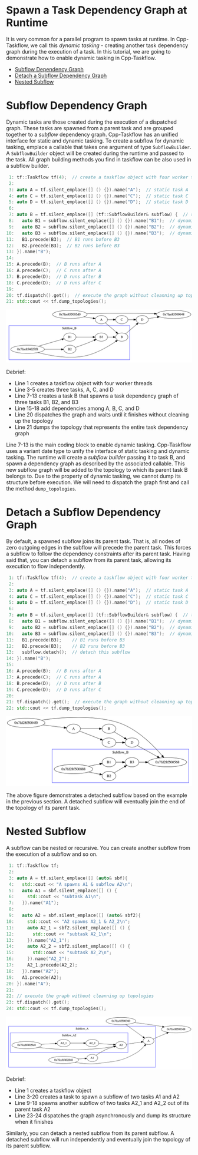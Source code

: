 # Spawn a Task Dependency Graph at Runtime

It is very common for a parallel program to 
spawn tasks at runtime.
In Cpp-Taskflow, we call this *dynamic tasking* - 
creating another task dependency graph 
during the execution of a task.
In this tutorial, we are going to demonstrate how to enable dynamic tasking
in Cpp-Taskflow.

+ [Subflow Dependency Graph](#subflow-dependency-graph)
+ [Detach a Subflow Dependency Graph](#detach-a-subflow-dependency-graph)
+ [Nested Subflow](#nested-subflow)

# Subflow Dependency Graph

Dynamic tasks are those created during the execution of a dispatched graph.
These tasks are spawned from a parent task and are grouped together to a 
*subflow* dependency graph.
Cpp-Taskflow has an unified interface for static and dynamic tasking.
To create a subflow for dynamic tasking, emplace a callable 
that takes one argument of type `SubflowBuilder`.
A `SubflowBuilder` object will be created during the runtime and
passed to the task.
All graph building methods you find in taskflow can be also used in a subflow builder.

```cpp
 1: tf::Taskflow tf(4);  // create a taskflow object with four worker threads
 2:
 3: auto A = tf.silent_emplace([] () {}).name("A");  // static task A
 4: auto C = tf.silent_emplace([] () {}).name("C");  // static task C
 5: auto D = tf.silent_emplace([] () {}).name("D");  // static task D
 6:
 7: auto B = tf.silent_emplace([] (tf::SubflowBuilder& subflow) {  // static task B to spawn a subflow
 8:   auto B1 = subflow.silent_emplace([] () {}).name("B1");  // dynamic task B1
 9:   auto B2 = subflow.silent_emplace([] () {}).name("B2");  // dynamic task B2
10:   auto B3 = subflow.silent_emplace([] () {}).name("B3");  // dynamic task B3
11:   B1.precede(B3);  // B1 runs bofore B3
12:   B2.precede(B3);  // B2 runs before B3
13: }).name("B");
14:
15: A.precede(B);  // B runs after A
16: A.precede(C);  // C runs after A
17: B.precede(D);  // D runs after B
18: C.precede(D);  // D runs after C
19:
20: tf.dispatch().get();  // execute the graph without cleanning up topologies
21: std::cout << tf.dump_topologies();
```

![](subflow_join.png)

Debrief:
+ Line 1 creates a taskflow object with four worker threads
+ Line 3-5 creates three tasks, A, C, and D
+ Line 7-13 creates a task B that spawns a task dependency graph of three tasks B1, B2, and B3
+ Line 15-18 add dependencies among A, B, C, and D
+ Line 20 dispatches the graph and waits until it finishes without cleaning up the topology
+ Line 21 dumps the topology that represents the entire task dependency graph

Line 7-13 is the main coding block to enable dynamic tasking.
Cpp-Taskflow uses a variant date type to unify the interface of static tasking and dynamic tasking.
The runtime will create a *subflow builder* passing it to task B,
and spawn a dependency graph as described by the associated callable.
This new subflow graph will be added to the topology to which its parent task B belongs to.
Due to the property of dynamic tasking,
we cannot dump its structure before execution.
We will need to dispatch the graph first and call the method `dump_topologies`.

# Detach a Subflow Dependency Graph

By default, a spawned subflow joins its parent task.
That is, all nodes of zero outgoing edges in the subflow will precede the parent task.
This forces a subflow to follow the dependency constraints after its parent task.
Having said that,
you can detach a subflow from its parent task, allowing its execution to flow independently.

```cpp
 1: tf::Taskflow tf(4);  // create a taskflow object with four worker threads
 2:
 3: auto A = tf.silent_emplace([] () {}).name("A");  // static task A
 4: auto C = tf.silent_emplace([] () {}).name("C");  // static task C
 5: auto D = tf.silent_emplace([] () {}).name("D");  // static task D
 6:
 7: auto B = tf.silent_emplace([] (tf::SubflowBuilder& subflow) {  // task B to spawn a subflow
 8:   auto B1 = subflow.silent_emplace([] () {}).name("B1");  // dynamic task B1
 9:   auto B2 = subflow.silent_emplace([] () {}).name("B2");  // dynamic task B2
10:   auto B3 = subflow.silent_emplace([] () {}).name("B3");  // dynamic task B3
11:   B1.precede(B3);    // B1 runs bofore B3
12:   B2.precede(B3);    // B2 runs before B3
13:   subflow.detach();  // detach this subflow
14: }).name("B");
15:
16: A.precede(B);  // B runs after A
17: A.precede(C);  // C runs after A
18: B.precede(D);  // D runs after B
19: C.precede(D);  // D runs after C
20:
21: tf.dispatch().get();  // execute the graph without cleanning up topologies
22: std::cout << tf.dump_topologies();
```

![](subflow_detach.png)

The above figure demonstrates a detached subflow based on the example 
in the previous section.
A detached subflow will eventually join the end of the topology of its parent task.

# Nested Subflow

A subflow can be nested or recursive.
You can create another subflow from the execution of a subflow and so on.

```cpp
 1: tf::Taskflow tf;
 2:
 3: auto A = tf.silent_emplace([] (auto& sbf){
 4:   std::cout << "A spawns A1 & subflow A2\n";
 5:   auto A1 = sbf.silent_emplace([] () {
 6:     std::cout << "subtask A1\n";
 7:   }).name("A1");
 8:
 9:   auto A2 = sbf.silent_emplace([] (auto& sbf2){
10:     std::cout << "A2 spawns A2_1 & A2_2\n";
11:     auto A2_1 = sbf2.silent_emplace([] () {
12:       std::cout << "subtask A2_1\n";
13:     }).name("A2_1");
14:     auto A2_2 = sbf2.silent_emplace([] () {
15:       std::cout << "subtask A2_2\n";
16:     }).name("A2_2");
17:     A2_1.precede(A2_2);
18:   }).name("A2");
19:   A1.precede(A2);
20: }).name("A");
21:
22: // execute the graph without cleanning up topologies
23: tf.dispatch().get();
24: std::cout << tf.dump_topologies();
```

![](nested_subflow.png)

Debrief:
+ Line 1 creates a taskflow object
+ Line 3-20 creates a task to spawn a subflow of two tasks A1 and A2
+ Line 9-18 spawns another subflow of two tasks A2_1 and A2_2 out of its parent task A2
+ Line 23-24 dispatches the graph asynchronously and dump its structure when it finishes

Similarly, you can detach a nested subflow from its parent subflow.
A detached subflow will run independently and eventually join the topology
of its parent subflow.




